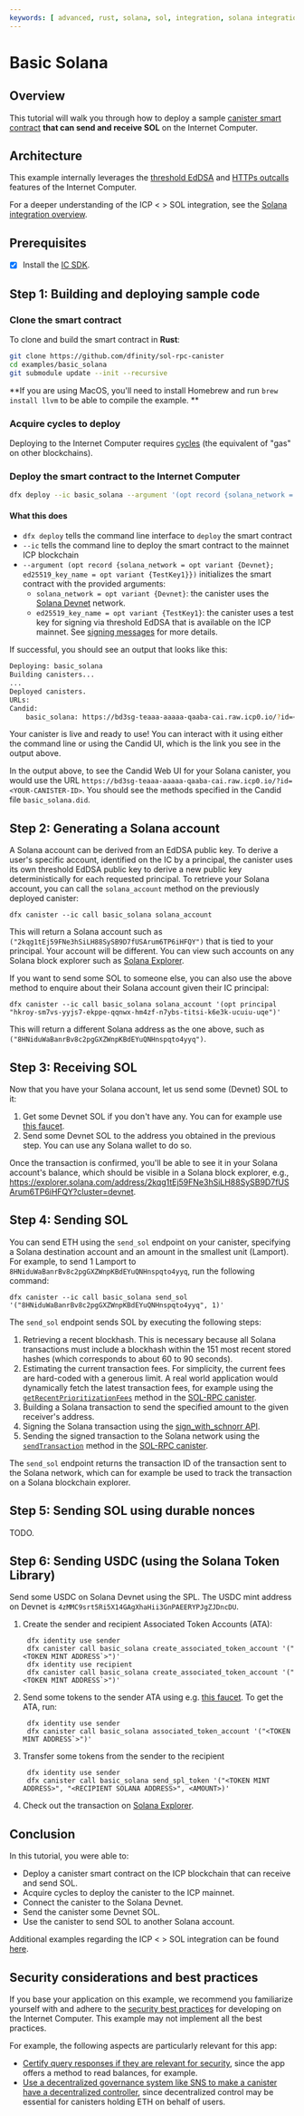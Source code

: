 ```yaml
---
keywords: [ advanced, rust, solana, sol, integration, solana integration ]
---
```


# Basic Solana

## Overview

This tutorial will walk you through how to deploy a
sample [canister smart contract](TODO)
**that can send and receive SOL** on the Internet Computer.

## Architecture

This example internally leverages
the [threshold EdDSA](https://internetcomputer.org/docs/current/developer-docs/smart-contracts/encryption/t-schnorr)
and [HTTPs outcalls](https://internetcomputer.org/docs/current/developer-docs/smart-contracts/advanced-features/https-outcalls/https-outcalls-overview)
features of the Internet Computer.

For a deeper understanding of the ICP < > SOL integration, see
the [Solana integration overview](TODO).

## Prerequisites

* [x] Install the [IC SDK](https://internetcomputer.org/docs/current/developer-docs/setup/install/index.mdx).

## Step 1: Building and deploying sample code

### Clone the smart contract

To clone and build the smart contract in **Rust**:

```bash
git clone https://github.com/dfinity/sol-rpc-canister
cd examples/basic_solana
git submodule update --init --recursive
```

**If you are using MacOS, you'll need to install Homebrew and run `brew install llvm` to be able to compile the example.
**

### Acquire cycles to deploy

Deploying to the Internet Computer
requires [cycles](https://internetcomputer.org/docs/current/developer-docs/getting-started/tokens-and-cycles) (the
equivalent of "gas" on other blockchains).

### Deploy the smart contract to the Internet Computer

```bash
dfx deploy --ic basic_solana --argument '(opt record {solana_network = opt variant {Devnet}; ed25519_key_name = opt variant {TestKey1}})'
```

#### What this does

- `dfx deploy` tells the command line interface to `deploy` the smart contract
- `--ic` tells the command line to deploy the smart contract to the mainnet ICP blockchain
- `--argument (opt record {solana_network = opt variant {Devnet}; ed25519_key_name = opt variant {TestKey1}})`
  initializes the smart contract with the provided arguments:
    - `solana_network = opt variant {Devnet}`: the canister uses
      the [Solana Devnet](https://solana.com/docs/core/clusters)
      network.
    - `ed25519_key_name = opt variant {TestKey1}`: the canister uses a test key for signing via threshold EdDSA that is
      available on the ICP mainnet.
      See [signing messages](https://internetcomputer.org/docs/current/developer-docs/smart-contracts/encryption/signing-messages#signing-messages-1)
      for more details.

If successful, you should see an output that looks like this:

```bash
Deploying: basic_solana
Building canisters...
...
Deployed canisters.
URLs:
Candid:
    basic_solana: https://bd3sg-teaaa-aaaaa-qaaba-cai.raw.icp0.io/?id=<YOUR-CANISTER-ID>
```

Your canister is live and ready to use! You can interact with it using either the command line or using the Candid UI,
which is the link you see in the output above.

In the output above, to see the Candid Web UI for your Solana canister, you would use the
URL `https://bd3sg-teaaa-aaaaa-qaaba-cai.raw.icp0.io/?id=<YOUR-CANISTER-ID>`. You should see the methods specified in
the Candid file `basic_solana.did`.

## Step 2: Generating a Solana account

A Solana account can be derived from an EdDSA public key. To derive a user's specific account, identified on the IC
by a principal, the canister uses its own threshold EdDSA public key to derive a new public key deterministically for
each requested principal. To retrieve your Solana account, you can call the `solana_account` method on the
previously deployed canister:

```shell
dfx canister --ic call basic_solana solana_account
```

This will return a Solana account such as `("2kqg1tEj59FNe3hSiLH88SySB9D7fUSArum6TP6iHFQY")` that is tied to your
principal. Your account will be different. You can view such accounts on any Solana block explorer such
as [Solana Explorer](https://explorer.solana.com/?cluster=devnet).

If you want to send some SOL to someone else, you can also use the above method to enquire about their Solana account
given their IC principal:

```shell
dfx canister --ic call basic_solana solana_account '(opt principal "hkroy-sm7vs-yyjs7-ekppe-qqnwx-hm4zf-n7ybs-titsi-k6e3k-ucuiu-uqe")'
```

This will return a different Solana address as the one above, such
as `("8HNiduWaBanrBv8c2pgGXZWnpKBdEYuQNHnspqto4yyq")`.

## Step 3: Receiving SOL

Now that you have your Solana account, let us send some (Devnet) SOL to it:

1. Get some Devnet SOL if you don't have any. You can for example use [this faucet](https://faucet.solana.com/).
2. Send some Devnet SOL to the address you obtained in the previous step. You can use any Solana wallet to do so.

Once the transaction is confirmed, you'll be able to see it in your Solana account's balance, which should be visible
in a Solana block explorer,
e.g., https://explorer.solana.com/address/2kqg1tEj59FNe3hSiLH88SySB9D7fUSArum6TP6iHFQY?cluster=devnet.

## Step 4: Sending SOL

You can send ETH using the `send_sol` endpoint on your canister, specifying a Solana destination account and an amount
in the smallest unit (Lamport). For example, to send 1 Lamport to `8HNiduWaBanrBv8c2pgGXZWnpKBdEYuQNHnspqto4yyq`, run
the
following command:

```shell
dfx canister --ic call basic_solana send_sol '("8HNiduWaBanrBv8c2pgGXZWnpKBdEYuQNHnspqto4yyq", 1)'
```

The `send_sol` endpoint sends SOL by executing the following steps:

1. Retrieving a recent blockhash. This is necessary because all Solana transactions must include a blockhash within the
   151 most recent stored hashes (which corresponds to about 60 to 90 seconds).
2. Estimating the current transaction fees. For simplicity, the current fees are hard-coded with a generous limit. A
   real world application would dynamically fetch the latest transaction fees, for example using the [
   `getRecentPrioritizationFees`](TODO)
   method in the [SOL-RPC canister](TODO).
3. Building a Solana transaction to send the specified amount to the given receiver's address.
4. Signing the Solana transaction using
   the [sign_with_schnorr API](https://internetcomputer.org/docs/current/developer-docs/smart-contracts/signatures/signing-messages-t-schnorr).
5. Sending the signed transaction to the Solana network using the [`sendTransaction`](TODO) method in
   the [SOL-RPC canister](TODO).

The `send_sol` endpoint returns the transaction ID of the transaction sent to the Solana network, which can for example
be used
to track the transaction on a Solana blockchain explorer.

## Step 5: Sending SOL using durable nonces

TODO.

## Step 6: Sending USDC (using the Solana Token Library)

Send some USDC on Solana Devnet using the SPL. The USDC mint address on Devnet is
`4zMMC9srt5Ri5X14GAgXhaHii3GnPAEERYPJgZJDncDU`.

1. Create the sender and recipient Associated Token Accounts (ATA):
   ```shell
    dfx identity use sender
    dfx canister call basic_solana create_associated_token_account '("<TOKEN MINT ADDRESS`>")'
    dfx identity use recipient
    dfx canister call basic_solana create_associated_token_account '("<TOKEN MINT ADDRESS`>")'
    ```
2. Send some tokens to the sender ATA using e.g. [this faucet](https://faucet.circle.com/). To get the ATA, run:
   ```shell
    dfx identity use sender
    dfx canister call basic_solana associated_token_account '("<TOKEN MINT ADDRESS`>")'
    ```
3. Transfer some tokens from the sender to the recipient
   ```shell
    dfx identity use sender
    dfx canister call basic_solana send_spl_token '("<TOKEN MINT ADDRESS>", "<RECIPIENT SOLANA ADDRESS>", <AMOUNT>)'
    ```
4. Check out the transaction on [Solana Explorer](https://explorer.solana.com/?cluster=devnet). 

## Conclusion

In this tutorial, you were able to:

* Deploy a canister smart contract on the ICP blockchain that can receive and send SOL.
* Acquire cycles to deploy the canister to the ICP mainnet.
* Connect the canister to the Solana Devnet.
* Send the canister some Devnet SOL.
* Use the canister to send SOL to another Solana account.

Additional examples regarding the ICP < > SOL integration can be
found [here](TODO).

## Security considerations and best practices

If you base your application on this example, we recommend you familiarize yourself with and adhere to
the [security best practices](https://internetcomputer.org/docs/current/references/security/) for developing on the
Internet Computer. This example may not implement all the best practices.

For example, the following aspects are particularly relevant for this app:

* [Certify query responses if they are relevant for security](https://internetcomputer.org/docs/current/references/security/general-security-best-practices#certify-query-responses-if-they-are-relevant-for-security),
  since the app offers a method to read balances, for example.
* [Use a decentralized governance system like SNS to make a canister have a decentralized controller](https://internetcomputer.org/docs/current/references/security/rust-canister-development-security-best-practices#use-a-decentralized-governance-system-like-sns-to-make-a-canister-have-a-decentralized-controller),
  since decentralized control may be essential for canisters holding ETH on behalf of users.
